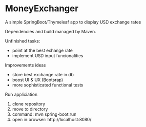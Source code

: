 # MoneyExchanger
A simple SpringBoot/Thymeleaf app to display USD exchange rates

Dependencies and build managed by Maven.

Unfinished tasks:
- point at the best exhange rate
- implement USD input funcionalities

Improvements ideas
- store best exchange rate in db
- boost UI & UX (Bootsrap)
- more sophisticated functional tests

Run appliciation: 
1. clone repository
2. move to directory
3. command: mvn spring-boot:run
4. open in browser: http://localhost:8080/

